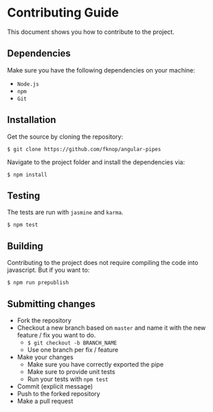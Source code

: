 # Contributing Guide

This document shows you how to contribute to the project.

## Dependencies

Make sure you have the following dependencies on your machine:

* `Node.js`
* `npm`
* `Git`

## Installation

Get the source by cloning the repository:

```
$ git clone https://github.com/fknop/angular-pipes
```

Navigate to the project folder and install the dependencies via:

```
$ npm install
```

## Testing

The tests are run with `jasmine` and `karma`. 

```
$ npm test
```

## Building

Contributing to the project does not require compiling the code into javascript. But if you want to:

```
$ npm run prepublish
```

## Submitting changes

* Fork the repository
* Checkout a new branch based on `master` and name it with the new feature / fix you want to do.
    + `$ git checkout -b BRANCH_NAME`
    + Use one branch per fix / feature
* Make your changes
    + Make sure you have correctly exported the pipe
    + Make sure to provide unit tests
    + Run your tests with `npm test`
* Commit (explicit message)
* Push to the forked repository
* Make a pull request
